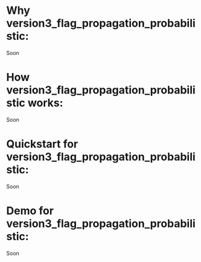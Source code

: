# Why version3_flag_propagation_probabilistic:
Soon 

# How version3_flag_propagation_probabilistic works:
Soon 

# Quickstart for version3_flag_propagation_probabilistic:
Soon 

# Demo for version3_flag_propagation_probabilistic:
Soon 

